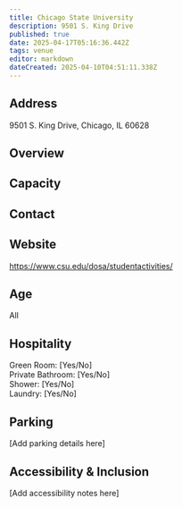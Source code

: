 ```yaml
---
title: Chicago State University
description: 9501 S. King Drive
published: true
date: 2025-04-17T05:16:36.442Z
tags: venue
editor: markdown
dateCreated: 2025-04-10T04:51:11.338Z
---
```


## Address

9501 S. King Drive, Chicago, IL 60628

## Overview



## Capacity



## Contact



## Website

https://www.csu.edu/dosa/studentactivities/

## Age

All

## Hospitality

Green Room: [Yes/No]  
Private Bathroom: [Yes/No]  
Shower: [Yes/No]  
Laundry: [Yes/No]

## Parking

[Add parking details here]

## Accessibility & Inclusion

[Add accessibility notes here]
